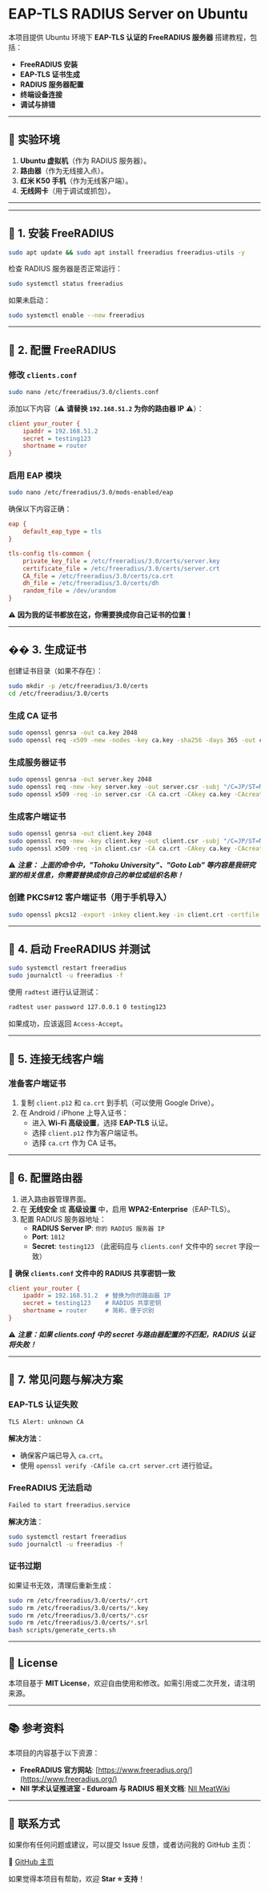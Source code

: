 # EAP-TLS RADIUS Server on Ubuntu

本项目提供 Ubuntu 环境下 **EAP-TLS 认证的 FreeRADIUS 服务器** 搭建教程，包括：
- **FreeRADIUS 安装**
- **EAP-TLS 证书生成**
- **RADIUS 服务器配置**
- **终端设备连接**
- **调试与排错**

---

## 🚀 实验环境
1. **Ubuntu 虚拟机**（作为 RADIUS 服务器）。
2. **路由器**（作为无线接入点）。
3. **红米 K50 手机**（作为无线客户端）。
4. **无线网卡**（用于调试或抓包）。

---

---

## 📌 1. 安装 FreeRADIUS
```sh
sudo apt update && sudo apt install freeradius freeradius-utils -y
```

检查 RADIUS 服务器是否正常运行：
```sh
sudo systemctl status freeradius
```

如果未启动：
```sh
sudo systemctl enable --now freeradius
```

---

## 📌 2. 配置 FreeRADIUS

### **修改 `clients.conf`**
```sh
sudo nano /etc/freeradius/3.0/clients.conf
```
添加以下内容（⚠️ **请替换 `192.168.51.2` 为你的路由器 IP** ⚠️）：
```ini
client your_router {
    ipaddr = 192.168.51.2  
    secret = testing123  
    shortname = router  
}
```

### **启用 EAP 模块**
```sh
sudo nano /etc/freeradius/3.0/mods-enabled/eap
```
确保以下内容正确：
```ini
eap {
    default_eap_type = tls
}

tls-config tls-common {
    private_key_file = /etc/freeradius/3.0/certs/server.key
    certificate_file = /etc/freeradius/3.0/certs/server.crt
    CA_file = /etc/freeradius/3.0/certs/ca.crt
    dh_file = /etc/freeradius/3.0/certs/dh
    random_file = /dev/urandom
}

```
⚠️ **因为我的证书都放在这，你需要换成你自己证书的位置！**


---

## �� 3. 生成证书
创建证书目录（如果不存在）：
```sh
sudo mkdir -p /etc/freeradius/3.0/certs
cd /etc/freeradius/3.0/certs
```

### **生成 CA 证书**
```sh
sudo openssl genrsa -out ca.key 2048
sudo openssl req -x509 -new -nodes -key ca.key -sha256 -days 365 -out ca.crt -subj "/C=JP/ST=Miyagi/L=Sendai/O=Tohoku University/OU=Goto Lab/CN=CA"
```

### **生成服务器证书**
```sh
sudo openssl genrsa -out server.key 2048
sudo openssl req -new -key server.key -out server.csr -subj "/C=JP/ST=Miyagi/L=Sendai/O=Tohoku University/OU=Goto Lab/CN=radius-server.local"
sudo openssl x509 -req -in server.csr -CA ca.crt -CAkey ca.key -CAcreateserial -out server.crt -days 365 -sha256
```

### **生成客户端证书**
```sh
sudo openssl genrsa -out client.key 2048
sudo openssl req -new -key client.key -out client.csr -subj "/C=JP/ST=Miyagi/L=Sendai/O=Tohoku University/OU=Goto Lab/CN=client"
sudo openssl x509 -req -in client.csr -CA ca.crt -CAkey ca.key -CAcreateserial -out client.crt -days 365 -sha256
```


⚠️ ***注意：
上面的命令中，"Tohoku University"、"Goto Lab" 等内容是我研究室的相关信息，你需要替换成你自己的单位或组织名称！***
### **创建 PKCS#12 客户端证书（用于手机导入）**
```sh
sudo openssl pkcs12 -export -inkey client.key -in client.crt -certfile ca.crt -out client.p12
```

---

## 📌 4. 启动 FreeRADIUS 并测试
```sh
sudo systemctl restart freeradius
sudo journalctl -u freeradius -f
```

使用 `radtest` 进行认证测试：
```sh
radtest user password 127.0.0.1 0 testing123
```
如果成功，应该返回 `Access-Accept`。

---

## 📌 5. 连接无线客户端

### **准备客户端证书**
1. 复制 `client.p12` 和 `ca.crt` 到手机（可以使用 Google Drive）。
2. 在 Android / iPhone 上导入证书：
   - 进入 **Wi-Fi 高级设置**，选择 **EAP-TLS** 认证。
   - 选择 `client.p12` 作为客户端证书。
   - 选择 `ca.crt` 作为 CA 证书。

---

## 📌 6. 配置路由器
1. 进入路由器管理界面。
2. 在 **无线安全** 或 **高级设置** 中，启用 **WPA2-Enterprise**（EAP-TLS）。
3. 配置 RADIUS 服务器地址：
   - **RADIUS Server IP**: `你的 RADIUS 服务器 IP`
   - **Port**: `1812`
   - **Secret**: `testing123` （此密码应与 `clients.conf` 文件中的 `secret` 字段一致）

📌 **确保 `clients.conf` 文件中的 RADIUS 共享密钥一致**
```ini
client your_router {
    ipaddr = 192.168.51.2  # 替换为你的路由器 IP
    secret = testing123    # RADIUS 共享密钥
    shortname = router     # 简称，便于识别
}
```
⚠️ ***注意：如果 clients.conf 中的 secret 与路由器配置的不匹配，RADIUS 认证将失败！***

---

## 🔧 7. 常见问题与解决方案
### **EAP-TLS 认证失败**
```sh
TLS Alert: unknown CA
```
**解决方法**：
- 确保客户端已导入 `ca.crt`。
- 使用 `openssl verify -CAfile ca.crt server.crt` 进行验证。

### **FreeRADIUS 无法启动**
```sh
Failed to start freeradius.service
```
**解决方法**：
```sh
sudo systemctl restart freeradius
sudo journalctl -u freeradius -f
```

### **证书过期**
如果证书无效，清理后重新生成：
```sh
sudo rm /etc/freeradius/3.0/certs/*.crt
sudo rm /etc/freeradius/3.0/certs/*.key
sudo rm /etc/freeradius/3.0/certs/*.csr
sudo rm /etc/freeradius/3.0/certs/*.srl
bash scripts/generate_certs.sh
```

---

## 📜 License
本项目基于 **MIT License**，欢迎自由使用和修改。如需引用或二次开发，请注明来源。

---

## 📚 参考资料
本项目的内容基于以下资源：
- **FreeRADIUS 官方网站**: [https://www.freeradius.org/](https://www.freeradius.org/)
- **NII 学术认证推进室 - Eduroam 与 RADIUS 相关文档**: [NII MeatWiki](https://meatwiki.nii.ac.jp/confluence/pages/viewpage.action?pageId=94340973)

---

## 📩 联系方式
如果你有任何问题或建议，可以提交 Issue 反馈，或者访问我的 GitHub 主页：

🔗 [GitHub 主页](https://github.com/yangxir)  

如果觉得本项目有帮助，欢迎 **Star ⭐ 支持**！

